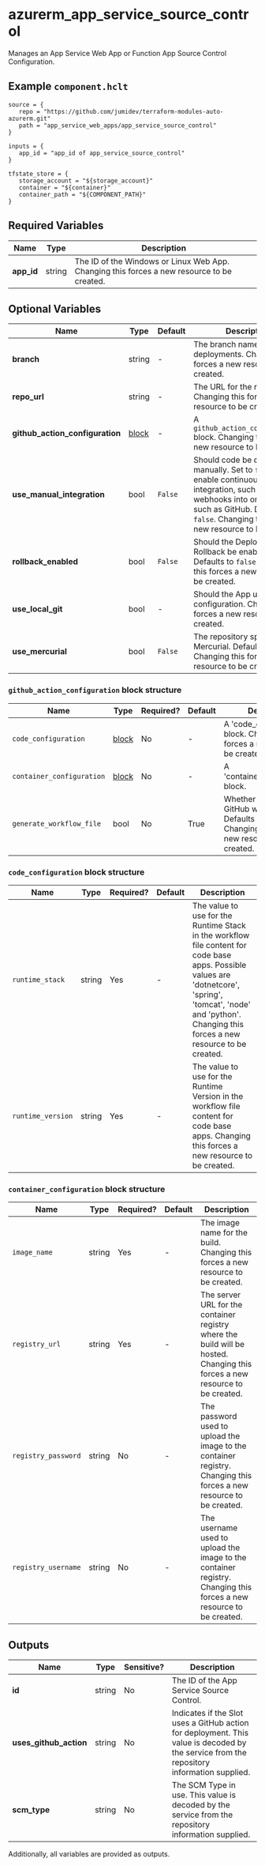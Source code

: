# azurerm_app_service_source_control

Manages an App Service Web App or Function App Source Control Configuration.

## Example `component.hclt`

```hcl
source = {
   repo = "https://github.com/jumidev/terraform-modules-auto-azurerm.git" 
   path = "app_service_web_apps/app_service_source_control" 
}

inputs = {
   app_id = "app_id of app_service_source_control" 
}

tfstate_store = {
   storage_account = "${storage_account}" 
   container = "${container}" 
   container_path = "${COMPONENT_PATH}" 
}

```

## Required Variables

| Name | Type |  Description |
| ---- | --------- |  ----------- |
| **app_id** | string |  The ID of the Windows or Linux Web App. Changing this forces a new resource to be created. | 

## Optional Variables

| Name | Type |  Default  |  Description |
| ---- | --------- |  ----------- | ----------- |
| **branch** | string |  -  |  The branch name to use for deployments. Changing this forces a new resource to be created. | 
| **repo_url** | string |  -  |  The URL for the repository. Changing this forces a new resource to be created. | 
| **github_action_configuration** | [block](#github_action_configuration-block-structure) |  -  |  A `github_action_configuration` block. Changing this forces a new resource to be created. | 
| **use_manual_integration** | bool |  `False`  |  Should code be deployed manually. Set to `false` to enable continuous integration, such as webhooks into online repos such as GitHub. Defaults to `false`. Changing this forces a new resource to be created. | 
| **rollback_enabled** | bool |  `False`  |  Should the Deployment Rollback be enabled? Defaults to `false`. Changing this forces a new resource to be created. | 
| **use_local_git** | bool |  -  |  Should the App use local Git configuration. Changing this forces a new resource to be created. | 
| **use_mercurial** | bool |  `False`  |  The repository specified is Mercurial. Defaults to `false`. Changing this forces a new resource to be created. | 

### `github_action_configuration` block structure

| Name | Type | Required? | Default | Description |
| ---- | ---- | --------- | ------- | ----------- |
| `code_configuration` | [block](#github_action_configuration-block-structure) | No | - | A 'code_configuration' block. Changing this forces a new resource to be created. |
| `container_configuration` | [block](#github_action_configuration-block-structure) | No | - | A 'container_configuration' block. |
| `generate_workflow_file` | bool | No | True | Whether to generate the GitHub work flow file. Defaults to 'true'. Changing this forces a new resource to be created. |

### `code_configuration` block structure

| Name | Type | Required? | Default | Description |
| ---- | ---- | --------- | ------- | ----------- |
| `runtime_stack` | string | Yes | - | The value to use for the Runtime Stack in the workflow file content for code base apps. Possible values are 'dotnetcore', 'spring', 'tomcat', 'node' and 'python'. Changing this forces a new resource to be created. |
| `runtime_version` | string | Yes | - | The value to use for the Runtime Version in the workflow file content for code base apps. Changing this forces a new resource to be created. |

### `container_configuration` block structure

| Name | Type | Required? | Default | Description |
| ---- | ---- | --------- | ------- | ----------- |
| `image_name` | string | Yes | - | The image name for the build. Changing this forces a new resource to be created. |
| `registry_url` | string | Yes | - | The server URL for the container registry where the build will be hosted. Changing this forces a new resource to be created. |
| `registry_password` | string | No | - | The password used to upload the image to the container registry. Changing this forces a new resource to be created. |
| `registry_username` | string | No | - | The username used to upload the image to the container registry. Changing this forces a new resource to be created. |



## Outputs

| Name | Type | Sensitive? | Description |
| ---- | ---- | --------- | --------- |
| **id** | string | No  | The ID of the App Service Source Control. | 
| **uses_github_action** | string | No  | Indicates if the Slot uses a GitHub action for deployment. This value is decoded by the service from the repository information supplied. | 
| **scm_type** | string | No  | The SCM Type in use. This value is decoded by the service from the repository information supplied. | 

Additionally, all variables are provided as outputs.
